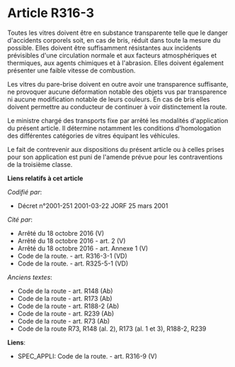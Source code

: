 # Article R316-3

Toutes les vitres doivent être en substance transparente telle que le danger d'accidents corporels soit, en cas de bris,
réduit dans toute la mesure du possible. Elles doivent être suffisamment résistantes aux incidents prévisibles d'une
circulation normale et aux facteurs atmosphériques et thermiques, aux agents chimiques et à l'abrasion. Elles doivent
également présenter une faible vitesse de combustion.

Les vitres du pare-brise doivent en outre avoir une transparence suffisante, ne provoquer aucune déformation notable des
objets vus par transparence ni aucune modification notable de leurs couleurs. En cas de bris elles doivent permettre au
conducteur de continuer à voir distinctement la route.

Le ministre chargé des transports fixe par arrêté les modalités d'application du présent article. Il détermine notamment les
conditions d'homologation des différentes catégories de vitres équipant les véhicules.

Le fait de contrevenir aux dispositions du présent article ou à celles prises pour son application est puni de l'amende
prévue pour les contraventions de la troisième classe.

**Liens relatifs à cet article**

_Codifié par_:

  - Décret n°2001-251 2001-03-22 JORF 25 mars 2001

_Cité par_:

  - Arrêté du 18 octobre 2016 (V)
  - Arrêté du 18 octobre 2016 - art. 2 (V)
  - Arrêté du 18 octobre 2016 - art. Annexe 1 (V)
  - Code de la route. - art. R316-3-1 (VD)
  - Code de la route. - art. R325-5-1 (VD)

_Anciens textes_:

  - Code de la route - art. R148 (Ab)
  - Code de la route - art. R173 (Ab)
  - Code de la route - art. R188-2 (Ab)
  - Code de la route - art. R239 (Ab)
  - Code de la route - art. R73 (Ab)
  - Code de la route R73, R148 (al. 2), R173 (al. 1 et 3), R188-2, R239

**Liens**:

  - SPEC_APPLI: Code de la route. - art. R316-9 (V)
